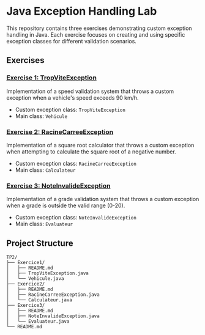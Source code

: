 # Java Exception Handling Lab

This repository contains three exercises demonstrating custom exception handling in Java. Each exercise focuses on creating and using specific exception classes for different validation scenarios.

## Exercises

### [Exercise 1: TropViteException](Exercice1/README.md)
Implementation of a speed validation system that throws a custom exception when a vehicle's speed exceeds 90 km/h.
- Custom exception class: `TropViteException`
- Main class: `Vehicule`

### [Exercise 2: RacineCarreeException](Exercice2/README.md)
Implementation of a square root calculator that throws a custom exception when attempting to calculate the square root of a negative number.
- Custom exception class: `RacineCarreeException`
- Main class: `Calculateur`

### [Exercise 3: NoteInvalideException](Exercice3/README.md)
Implementation of a grade validation system that throws a custom exception when a grade is outside the valid range (0-20).
- Custom exception class: `NoteInvalideException`
- Main class: `Evaluateur`

## Project Structure
```
TP2/
├── Exercice1/
│   ├── README.md
│   ├── TropViteException.java
│   └── Vehicule.java
├── Exercice2/
│   ├── README.md
│   ├── RacineCarreeException.java
│   └── Calculateur.java
├── Exercice3/
│   ├── README.md
│   ├── NoteInvalideException.java
│   └── Evaluateur.java
└── README.md
```
